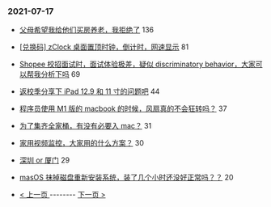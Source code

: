 ### 2021-07-17 
- [父母希望我给他们买房养老，我拒绝了](https://www.v2ex.com/t/790010) 136
- [[兑换码] zClock 桌面置顶时钟，倒计时，网速显示](https://www.v2ex.com/t/790028) 81
- [Shopee 校招面试时，面试体验极差，疑似 discriminatory behavior，大家可以帮我分析下吗](https://www.v2ex.com/t/789996) 69
- [返校季分享下 iPad 12.9 和 11 寸的问题吧](https://www.v2ex.com/t/789986) 44
- [程序员使用 M1 版的 macbook 的时候，风扇真的不会狂转吗？](https://www.v2ex.com/t/790050) 37
- [为了集齐全家桶，有没有必要入 mac？](https://www.v2ex.com/t/790002) 31
- [家用视频监控，大家用的什么方案？](https://www.v2ex.com/t/790029) 30
- [深圳 or 厦门](https://www.v2ex.com/t/790076) 29
- [masOS 抹掉磁盘重新安装系统，装了几个小时还没好正常吗？？](https://www.v2ex.com/t/790017) 20 

- [ < 上一页 ](https://github.com/able8/v2ex-hot-record/blob/master/2021-07-16.md) -------- [ 下一页 > ](https://github.com/able8/v2ex-hot-record/blob/master/2021-07-18.md)